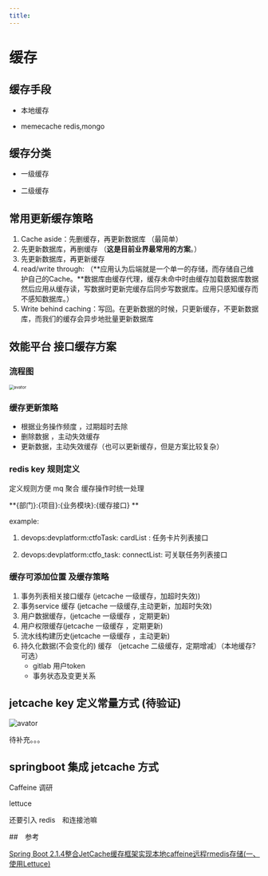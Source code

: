 ```yaml
---
title:
---
```

# 缓存

## 缓存手段

* 本地缓存 

* memecache  redis,mongo

## 缓存分类

* 一级缓存

* 二级缓存

## 常用更新缓存策略

1. Cache aside：先删缓存，再更新数据库  （最简单）
2. 先更新数据库，再删缓存 （**这是目前业界最常用的方案**。）
3. 先更新数据库，再更新缓存 
4. read/write through: （**应用认为后端就是一个单一的存储，而存储自己维护自己的Cache。**数据库由缓存代理，缓存未命中时由缓存加载数据库数据然后应用从缓存读，写数据时更新完缓存后同步写数据库。应用只感知缓存而不感知数据库。）
5. Write behind caching：写回。在更新数据的时候，只更新缓存，不更新数据库，而我们的缓存会异步地批量更新数据库



## 效能平台 接口缓存方案

 ### 流程图



<img src="D:\workspace\0zmkWorkSpace\javaWorkspace\myGitWorkspace\java-learn-dictionary\markdown\ImgSource\redis_policy.png" alt="avator" style="zoom:60%;" />

### 缓存更新策略

* 根据业务操作频度 ，过期超时去除
* 删除数据 ，主动失效缓存
* 更新数据，主动失效缓存（也可以更新缓存，但是方案比较复杂）



### redis key 规则定义

定义规则方便  mq 聚合 缓存操作时统一处理

**{部门}:{项目}:{业务模块}:{缓存接口}  **

example: 

1. devops:devplatform:ctfoTask: cardList : 任务卡片列表接口​ 

2. devops:devplatform:ctfo_task: connectList: 可关联任务列表接口

   
### 缓存可添加位置 及缓存策略

1. 事务列表相关接口缓存  (jetcache 一级缓存，加超时失效))
2. 事务service 缓存 (jetcache 一级缓存,主动更新，加超时失效)
3. 用户数据缓存，(jetcache 一级缓存 ，定期更新)
4. 用户权限缓存(jetcache 一级缓存 ，定期更新)
5. 流水线构建历史(jetcache 一级缓存 ，主动更新)
6. 持久化数据(不会变化的) 缓存 （jetcache 二级缓存，定期增减）（本地缓存?可选）
   * gitlab 用户token 
   * 事务状态及变更关系





## jetcache key 定义常量方式 (待验证)

![avator](D:\workspace\0zmkWorkSpace\javaWorkspace\myGitWorkspace\java-learn-dictionary\markdown\ImgSource\jetcache_1.png)

待补充。。。

## springboot 集成 jetcache 方式

Caffeine 调研

lettuce

还要引入 redis　和连接池嘛



##　参考

[Spring Boot 2.1.4整合JetCache缓存框架实现本地caffeine远程rmedis存储(一、使用Lettuce)](https://blog.csdn.net/ankeway/article/details/89711228)

